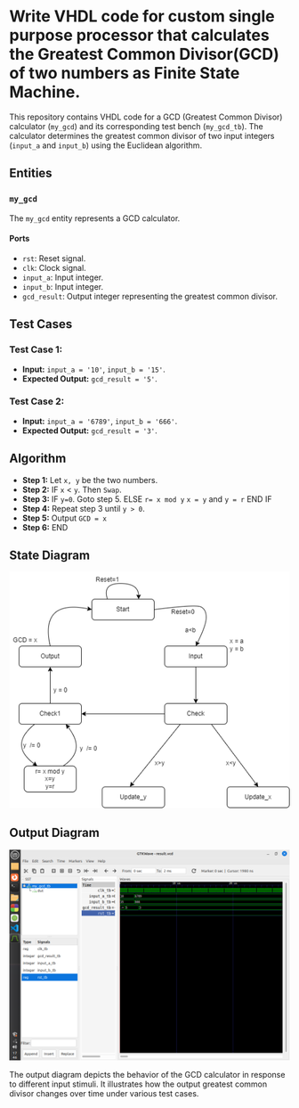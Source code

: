 # Write VHDL code for custom single purpose processor that calculates the Greatest Common Divisor(GCD) of two numbers as Finite State Machine.

This repository contains VHDL code for a GCD (Greatest Common Divisor) calculator (`my_gcd`) and its corresponding test bench (`my_gcd_tb`). The calculator determines the greatest common divisor of two input integers (`input_a` and `input_b`) using the Euclidean algorithm.

## Entities

### `my_gcd`

The `my_gcd` entity represents a GCD calculator.

#### Ports

- `rst`: Reset signal.
- `clk`: Clock signal.
- `input_a`: Input integer.
- `input_b`: Input integer.
- `gcd_result`: Output integer representing the greatest common divisor.

## Test Cases

### Test Case 1: 

- **Input:** `input_a = '10'`, `input_b = '15'`.
- **Expected Output:** `gcd_result = '5'`.

### Test Case 2: 

- **Input:** `input_a = '6789'`, `input_b = '666'`.
- **Expected Output:** `gcd_result = '3'`.

## Algorithm

-  **Step 1:** Let `x, y` be the two numbers.
-  **Step 2:** IF `x` < `y`. Then `Swap`.
-  **Step 3:** IF `y=0`. Goto step 5.
               ELSE `r= x mod y`
                    `x = y` and `y = r`
               END IF
-  **Step 4:** Repeat step 3 until `y > 0`.
-  **Step 5:** Output `GCD = x`
-  **Step 6:** END

## State Diagram

![State Diagram](GCD.png)


## Output Diagram

![Output Diagram](gcd.png)

The output diagram depicts the behavior of the GCD calculator in response to different input stimuli. It illustrates how the output greatest common divisor changes over time under various test cases.
